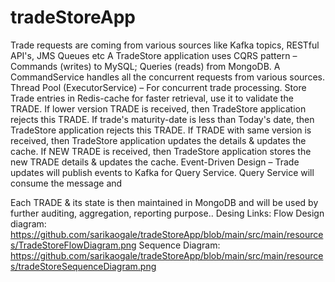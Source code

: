 # tradeStoreApp

Trade requests are coming from various sources like Kafka topics, RESTful API's, JMS Queues etc
A TradeStore application uses CQRS pattern – Commands (writes) to MySQL; Queries (reads) from MongoDB.
A CommandService handles all the concurrent requests from various sources.
Thread Pool (ExecutorService) – For concurrent trade processing.
Store Trade entries in Redis-cache for faster retrieval, use it to validate the TRADE.
    If lower version TRADE is received, then TradeStore application rejects this TRADE.
    If trade's maturity-date is less than Today's date, then TradeStore application rejects this TRADE.
If TRADE with same version is received, then TradeStore application updates the details & updates the cache.
If NEW TRADE is received, then TradeStore application stores the new TRADE details & updates the cache.
Event-Driven Design – Trade updates will publish events to Kafka for Query Service.
Query Service will consume the message and

Each TRADE & its state is then maintained in MongoDB and will be used by further auditing, aggregation, reporting purpose..
Desing Links: 
Flow Design diagram: https://github.com/sarikaogale/tradeStoreApp/blob/main/src/main/resources/TradeStoreFlowDiagram.png
Sequence Diagram: https://github.com/sarikaogale/tradeStoreApp/blob/main/src/main/resources/tradeStoreSequenceDiagram.png
